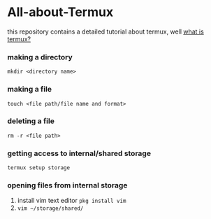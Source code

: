 # All-about-Termux
this repository contains a detailed tutorial about termux, well [what is termux?](https://en.m.wikipedia.org/wiki/Termux)

### making a directory
`mkdir <directory name>`

### making a file
`touch <file path/file name and format>`

### deleting a file
`rm -r <file path>`

### getting access to internal/shared storage
`termux setup storage`

### opening files from internal storage
1. install vim text editor `pkg install vim`
2. `vim ~/storage/shared/`
